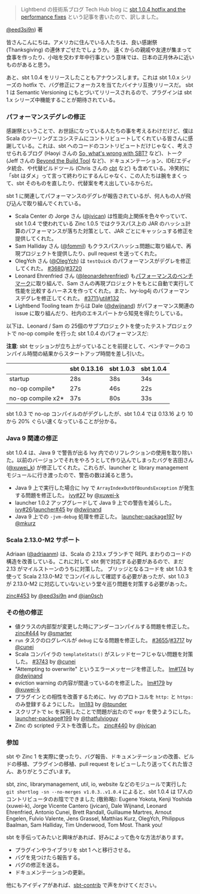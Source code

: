 > Lightbend の技術系ブログ Tech Hub blog に [sbt 1.0.4 hotfix and the performance fixes](https://developer.lightbend.com/blog/2017-11-27-sbt-1-0-4-hotfix-and-performance-fixes/) という記事を書いたので、訳しました。

[@eed3si9n](https://twitter.com/eed3si9n)) 著

皆さんこんにちは。アメリカに住んでいる人たちは、良い感謝祭 (Thanksgiving) の連休すごせたでしょうか。
遠くからの親戚や友達が集まって食事を作ったり、小咄を交わす年中行事という意味では、日本の正月休みに近いものがあると思う。

あと、sbt 1.0.4 をリリースしたこともアナウンスします。これは sbt 1.0.x シリーズの hotfix で、バグ修正にフォーカスを当てたバイナリ互換リリースだ。
sbt 1 は Semantic Versioning にもとづいてリリースされるので、プラグインは sbt 1.x シリーズ中機能することが期待されている。

### パフォーマンスデグレの修正

感謝祭ということで、お世話になっている人たちの事を考えるわけだけど、僕は Scala のツーリングエコシステムにコントリビュートしてくれている皆さんに感謝している。これは、sbt へのコードのコントリビュートだけじゃなく、考えさせられるブログ (Haoyi さんの [So, what's wrong with SBT?](http://www.lihaoyi.com/post/SowhatswrongwithSBT.html) など)、トーク (Jeff さんの [Beyond the Build Tool](https://www.youtube.com/watch?v=zWh4kFX63Gc) など)、ドキュメンテーション、IDE/エディタ統合、や代替ビルドツール (Chris さんの [cbt](https://github.com/cvogt/cbt) など) も含めている。冷笑的に「sbt はダメ」って言って終わりにするんじゃなく、この人たちは腕をまくって、sbt そのものを直したり、代替案を考え出しているからだ。

sbt 1 に関連してパフォーマンスのデグレが報告されているが、何人もの人が飛び込んで取り組んでくれている。

- Scala Center の Jorge さん ([@jvican](https://twitter.com/jvican)) は性能向上関係を色々やっていて、sbt 1.0.4 で使われている Zinc 1.0.5 ではクラスパス上の JAR のハッシュ計算のパフォーマンスが落ちた対策として、JAR ごとにキャッシュする修正を提供してくれた。
- Sam Halliday さん ([@fommil](https://twitter.com/fommil))‏ もクラスパスハッシュ問題に取り組んで、再現プロジェクトを提供したり、pull request を送ってくれた。
- OlegYch さん ([@OlegYch](https://twitter.com/OlegYch)) は `testQuick` のパフォーマンスがデグレを修正してくれた。 [#3680][3680]/[#3720][3720]
- Leonard Ehrenfried さん ([@leonardehrenfried][@leonardehrenfried]) も[パフォーマンスのベンチマーク](https://leonard.io/blog/2017/11/a-reproducible-benchmark-for-sbt/)に取り組んで、Sam さんの再現プロジェクトをもとに自動で実行して性能を比較するハーネスを作ってくれた。また、Ivy-log4j のパフォーマンスデグレを修正してくれた。 [#3711][3711]/[util#132][util132]
- Lightbend Tooling team からは Dale ([@dwijnand](https://twitter.com/dwijnand)) がパフォーマンス関連の issue に取り組んだり、社内のエキスパートから知見を得たりしている。

以下は、Leonard / Sam の 25個のサブプロジェクトを使ったテストプロジェクトで no-op compile を行った sbt 1.0.4 のパフォーマンスだ:

**注意**: sbt セッションが立ち上がっていることを前提として、ベンチマークのコンパイル時間の結果からスタートアップ時間を差し引いた。

|                   | sbt 0.13.16 | sbt 1.0.3 | sbt 1.0.4 |
| ----------------- | ----------  | --------- | --------- |
| startup           | 28s         | 38s       | 34s       |
| no-op compile*    | 27s         | 46s       | 22s       |
| no-op compile x2* | 37s         | 80s       | 33s       |

sbt 1.0.3 で no-op コンパイルのがデグレしたが、sbt 1.0.4 では 0.13.16 より 10 から 20% ぐらい速くなっていることが分かる。

### Java 9 関連の修正

sbt 1.0.4 は、Java 9 で警告が出る Ivy 内でのリフレクションの使用を取り除いた。以前のバージョンでそれをやろうとして作り込んでしまったバグを吉田さん ([@xuwei_k](https://twitter.com/xuwei_k)) が修正してくれた。これらが、launcher と library management モジュールに行き渡ったので、警告の数は減ると思う。

- Java 9 上で実行した場合に Ivy で `ArrayIndexOutOfBoundsException` が発生する問題を修正した。 [ivy#27][ivy27] by [@xuwei-k][@xuwei-k]
- launcher 1.0.2 アップグレードして Java 9 上での警告を減らした。 [ivy#26][ivy26]/[launcher#45][launcher45] by [@dwijnand][@dwijnand]
- Java 9 上での `-jvm-debug` 処理を修正した。 [launcher-package197][sbt-launcher-package197] by [@mkurz][@mkurz]

### Scala 2.13.0-M2 サポート

Adriaan ([@adriaanm](https://twitter.com/adriaanm/)) は、Scala の 2.13.x ブランチで REPL まわりのコードの構造を改善している。これに対して sbt 側で対応する必要があるので、まだ 2.13 がマイルストーンのうちに対策した。
ブリッジとなるコードを sbt 1.0.3 を使って Scala 2.13.0-M2 でコンパイルして確認する必要があったが、sbt 1.0.3 が 2.13.0-M2 に対応していないという堂々巡り問題を対策する必要があった。

[zinc#453][zinc453] by [@eed3si9n][@eed3si9n] and [@jan0sch][@jan0sch]

### その他の修正

- 値クラスの内部型が変更した時にアンダーコンパイルする問題を修正した。 [zinc#444][zinc444] by [@smarter][@smarter]
- `run` タスクのログレベルが `debug` になる問題を修正した。 [#3655][3655]/[#3717][3717] by [@cunei][@cunei]
- Scala コンパイラの `templateStats()` がスレッドセーフじゃない問題を対策した。 [#3743][3743] by [@cunei][@cunei]
- "Attempting to overwrite" というエラーメッセージを修正した。 [lm#174][lm174] by [@dwijnand][@dwijnand]
- eviction warning の内容が間違っているのを修正した。 [lm#179][lm179] by [@xuwei-k][@xuwei-k]
- プラグインとの相性を改善するために、Ivy のプロトコルを `http:` と `https:` のみ登録するようにした。 [lm183][lm183] by [@tpunder][@tpunder]
- スクリプトで `bc` を採用したことで問題が出たので `expr` を使うようにした。 [launcher-package#199][sbt-launcher-package199] by [@thatfulvioguy][@thatfulvioguy]
- Zinc の scripted テストを改善した。 [zinc#440][zinc440] by [@jvican][@jvican]

### 参加

sbt や Zinc 1 を実際に使ったり、バグ報告、ドキュメンテーションの改善、ビルドの移植、プラグインの移植、pull request をレビューしたり送ってくれた皆さん、ありがとうございます。

sbt, zinc, librarymanagement, util, io, website などのモジュールで実行した `git shortlog -sn --no-merges v1.0.3..v1.0.4` によると、sbt 1.0.4 は 17人のコントリビュータのお陰でできました (敬称略): Eugene Yokota, Kenji Yoshida (xuwei-k), Jorge Vicente Cantero (jvican), Dale Wijnand, Leonard Ehrenfried, Antonio Cunei, Brett Randall, Guillaume Martres, Arnout Engelen, Fulvio Valente, Jens Grassel, Matthias Kurz, OlegYch, Philippus Baalman, Sam Halliday, Tim Underwood, Tom Most. Thank you!

sbt を手伝ってみたいと興味があれば、好みによって色々な方法があります。

- プラグインやライブラリを sbt 1 へと移行させる。
- バグを見つけたら報告する。
- バグの修正を送る。
- ドキュメンテーションの更新。

他にもアイディアがあれば、[sbt-contrib](https://gitter.im/sbt/sbt-contrib) で声をかけてください。

  [@dwijnand]: https://github.com/dwijnand
  [@cunei]: https://github.com/cunei
  [@eed3si9n]: https://github.com/eed3si9n
  [@jvican]: https://github.com/jvican
  [@OlegYch]: https://github.com/OlegYch
  [@leonardehrenfried]: https://github.com/leonardehrenfried
  [@xuwei-k]: https://github.com/xuwei-k
  [@tpunder]: https://github.com/tpunder
  [@smarter]: https://github.com/smarter
  [@jan0sch]: https://github.com/jan0sch
  [@mkurz]: https://github.com/mkurz
  [@thatfulvioguy]: https://github.com/thatfulvioguy
  [@fommil]: https://github.com/fommil
  [3655]: https://github.com/sbt/sbt/issues/3655
  [3717]: https://github.com/sbt/sbt/pull/3717
  [ivy26]: https://github.com/sbt/ivy/pull/26
  [ivy27]: https://github.com/sbt/ivy/pull/27
  [launcher45]: https://github.com/sbt/launcher/pull/45
  [3680]: https://github.com/sbt/sbt/issues/3680
  [3720]: https://github.com/sbt/sbt/pull/3720
  [3743]: https://github.com/sbt/sbt/pull/3743
  [3711]: https://github.com/sbt/sbt/issues/3711
  [util132]: https://github.com/sbt/util/pull/132
  [lm174]: https://github.com/sbt/librarymanagement/pull/174
  [lm179]: https://github.com/sbt/librarymanagement/pull/179
  [lm183]: https://github.com/sbt/librarymanagement/pull/183
  [zinc452]: https://github.com/sbt/zinc/pull/452
  [zinc444]: https://github.com/sbt/zinc/pull/444
  [zinc453]: https://github.com/sbt/zinc/pull/453
  [zinc440]: https://github.com/sbt/zinc/pull/440
  [sbt-launcher-package197]: https://github.com/sbt/sbt-launcher-package/pull/197
  [sbt-launcher-package199]: https://github.com/sbt/sbt-launcher-package/pull/199

